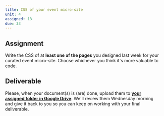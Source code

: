 ```yaml
---
title: CSS of your event micro-site
unit: 4
assigned: 18
due: 33
---
```

## Assignment

Write the CSS of at **least one of the pages** you designed last week for your curated event micro-site. Choose whichever you think it's more valuable to code.

## Deliverable

Please, when your document(s) is (are) done, upload them to [**your assigned folder in Google Drive**](https://drive.google.com/drive/u/2/folders/18iE18x2tlfTWrRXZ4Pon8bgnTQS_kT_M). We'll review them Wednesday morning and give it back to you so you can keep on working with your final deliverable.
